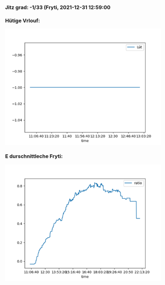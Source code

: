 ### Jitz grad: -1/33 (Fryti, 2021-12-31 12:59:00

### Hütige Vrlouf:
![Graph](Today.png)

### E durschnittleche Fryti:
![Graph](Fryti.png)